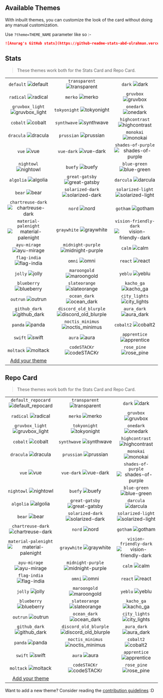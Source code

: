 ## Available Themes

<!-- DO NOT EDIT THIS FILE DIRECTLY -->

With inbuilt themes, you can customize the look of the card without doing any manual customization.

Use `?theme=THEME_NAME` parameter like so :-

```md
![Anurag's GitHub stats](https://github-readme-stats-abd-ulrahman.vercel.app/api?username=abd-ulrahman&theme=dark&show_icons=true)
```

## Stats

> These themes work both for the Stats Card and Repo Card.

| | | |
| :--: | :--: | :--: |
| `default` ![default][default] | `transparent` ![transparent][transparent] | `dark` ![dark][dark] |
| `radical` ![radical][radical] | `merko` ![merko][merko] | `gruvbox` ![gruvbox][gruvbox] |
| `gruvbox_light` ![gruvbox_light][gruvbox_light] | `tokyonight` ![tokyonight][tokyonight] | `onedark` ![onedark][onedark] |
| `cobalt` ![cobalt][cobalt] | `synthwave` ![synthwave][synthwave] | `highcontrast` ![highcontrast][highcontrast] |
| `dracula` ![dracula][dracula] | `prussian` ![prussian][prussian] | `monokai` ![monokai][monokai] |
| `vue` ![vue][vue] | `vue-dark` ![vue-dark][vue-dark] | `shades-of-purple` ![shades-of-purple][shades-of-purple] |
| `nightowl` ![nightowl][nightowl] | `buefy` ![buefy][buefy] | `blue-green` ![blue-green][blue-green] |
| `algolia` ![algolia][algolia] | `great-gatsby` ![great-gatsby][great-gatsby] | `darcula` ![darcula][darcula] |
| `bear` ![bear][bear] | `solarized-dark` ![solarized-dark][solarized-dark] | `solarized-light` ![solarized-light][solarized-light] |
| `chartreuse-dark` ![chartreuse-dark][chartreuse-dark] | `nord` ![nord][nord] | `gotham` ![gotham][gotham] |
| `material-palenight` ![material-palenight][material-palenight] | `graywhite` ![graywhite][graywhite] | `vision-friendly-dark` ![vision-friendly-dark][vision-friendly-dark] |
| `ayu-mirage` ![ayu-mirage][ayu-mirage] | `midnight-purple` ![midnight-purple][midnight-purple] | `calm` ![calm][calm] |
| `flag-india` ![flag-india][flag-india] | `omni` ![omni][omni] | `react` ![react][react] |
| `jolly` ![jolly][jolly] | `maroongold` ![maroongold][maroongold] | `yeblu` ![yeblu][yeblu] |
| `blueberry` ![blueberry][blueberry] | `slateorange` ![slateorange][slateorange] | `kacho_ga` ![kacho_ga][kacho_ga] |
| `outrun` ![outrun][outrun] | `ocean_dark` ![ocean_dark][ocean_dark] | `city_lights` ![city_lights][city_lights] |
| `github_dark` ![github_dark][github_dark] | `discord_old_blurple` ![discord_old_blurple][discord_old_blurple] | `aura_dark` ![aura_dark][aura_dark] |
| `panda` ![panda][panda] | `noctis_minimus` ![noctis_minimus][noctis_minimus] | `cobalt2` ![cobalt2][cobalt2] |
| `swift` ![swift][swift] | `aura` ![aura][aura] | `apprentice` ![apprentice][apprentice] |
| `moltack` ![moltack][moltack] | `codeSTACKr` ![codeSTACKr][codeSTACKr] | `rose_pine` ![rose_pine][rose_pine] |
| [Add your theme][add-theme] | | |

## Repo Card

> These themes work both for the Stats Card and Repo Card.

| | | |
| :--: | :--: | :--: |
| `default_repocard` ![default_repocard][default_repocard_repo] | `transparent` ![transparent][transparent_repo] | `dark` ![dark][dark_repo] |
| `radical` ![radical][radical_repo] | `merko` ![merko][merko_repo] | `gruvbox` ![gruvbox][gruvbox_repo] |
| `gruvbox_light` ![gruvbox_light][gruvbox_light_repo] | `tokyonight` ![tokyonight][tokyonight_repo] | `onedark` ![onedark][onedark_repo] |
| `cobalt` ![cobalt][cobalt_repo] | `synthwave` ![synthwave][synthwave_repo] | `highcontrast` ![highcontrast][highcontrast_repo] |
| `dracula` ![dracula][dracula_repo] | `prussian` ![prussian][prussian_repo] | `monokai` ![monokai][monokai_repo] |
| `vue` ![vue][vue_repo] | `vue-dark` ![vue-dark][vue-dark_repo] | `shades-of-purple` ![shades-of-purple][shades-of-purple_repo] |
| `nightowl` ![nightowl][nightowl_repo] | `buefy` ![buefy][buefy_repo] | `blue-green` ![blue-green][blue-green_repo] |
| `algolia` ![algolia][algolia_repo] | `great-gatsby` ![great-gatsby][great-gatsby_repo] | `darcula` ![darcula][darcula_repo] |
| `bear` ![bear][bear_repo] | `solarized-dark` ![solarized-dark][solarized-dark_repo] | `solarized-light` ![solarized-light][solarized-light_repo] |
| `chartreuse-dark` ![chartreuse-dark][chartreuse-dark_repo] | `nord` ![nord][nord_repo] | `gotham` ![gotham][gotham_repo] |
| `material-palenight` ![material-palenight][material-palenight_repo] | `graywhite` ![graywhite][graywhite_repo] | `vision-friendly-dark` ![vision-friendly-dark][vision-friendly-dark_repo] |
| `ayu-mirage` ![ayu-mirage][ayu-mirage_repo] | `midnight-purple` ![midnight-purple][midnight-purple_repo] | `calm` ![calm][calm_repo] |
| `flag-india` ![flag-india][flag-india_repo] | `omni` ![omni][omni_repo] | `react` ![react][react_repo] |
| `jolly` ![jolly][jolly_repo] | `maroongold` ![maroongold][maroongold_repo] | `yeblu` ![yeblu][yeblu_repo] |
| `blueberry` ![blueberry][blueberry_repo] | `slateorange` ![slateorange][slateorange_repo] | `kacho_ga` ![kacho_ga][kacho_ga_repo] |
| `outrun` ![outrun][outrun_repo] | `ocean_dark` ![ocean_dark][ocean_dark_repo] | `city_lights` ![city_lights][city_lights_repo] |
| `github_dark` ![github_dark][github_dark_repo] | `discord_old_blurple` ![discord_old_blurple][discord_old_blurple_repo] | `aura_dark` ![aura_dark][aura_dark_repo] |
| `panda` ![panda][panda_repo] | `noctis_minimus` ![noctis_minimus][noctis_minimus_repo] | `cobalt2` ![cobalt2][cobalt2_repo] |
| `swift` ![swift][swift_repo] | `aura` ![aura][aura_repo] | `apprentice` ![apprentice][apprentice_repo] |
| `moltack` ![moltack][moltack_repo] | `codeSTACKr` ![codeSTACKr][codeSTACKr_repo] | `rose_pine` ![rose_pine][rose_pine_repo] |
| [Add your theme][add-theme] | | |


[default]: https://github-readme-stats-abd-ulrahman.vercel.app/api?username=abd-ulrahman&show_icons=true&hide=contribs,prs&cache_seconds=86400&theme=default
[default_repocard]: https://github-readme-stats-abd-ulrahman.vercel.app/api?username=abd-ulrahman&show_icons=true&hide=contribs,prs&cache_seconds=86400&theme=default_repocard
[transparent]: https://github-readme-stats-abd-ulrahman.vercel.app/api?username=abd-ulrahman&show_icons=true&hide=contribs,prs&cache_seconds=86400&theme=transparent
[dark]: https://github-readme-stats-abd-ulrahman.vercel.app/api?username=abd-ulrahman&show_icons=true&hide=contribs,prs&cache_seconds=86400&theme=dark
[radical]: https://github-readme-stats-abd-ulrahman.vercel.app/api?username=abd-ulrahman&show_icons=true&hide=contribs,prs&cache_seconds=86400&theme=radical
[merko]: https://github-readme-stats-abd-ulrahman.vercel.app/api?username=abd-ulrahman&show_icons=true&hide=contribs,prs&cache_seconds=86400&theme=merko
[gruvbox]: https://github-readme-stats-abd-ulrahman.vercel.app/api?username=abd-ulrahman&show_icons=true&hide=contribs,prs&cache_seconds=86400&theme=gruvbox
[gruvbox_light]: https://github-readme-stats-abd-ulrahman.vercel.app/api?username=abd-ulrahman&show_icons=true&hide=contribs,prs&cache_seconds=86400&theme=gruvbox_light
[tokyonight]: https://github-readme-stats-abd-ulrahman.vercel.app/api?username=abd-ulrahman&show_icons=true&hide=contribs,prs&cache_seconds=86400&theme=tokyonight
[onedark]: https://github-readme-stats-abd-ulrahman.vercel.app/api?username=abd-ulrahman&show_icons=true&hide=contribs,prs&cache_seconds=86400&theme=onedark
[cobalt]: https://github-readme-stats-abd-ulrahman.vercel.app/api?username=abd-ulrahman&show_icons=true&hide=contribs,prs&cache_seconds=86400&theme=cobalt
[synthwave]: https://github-readme-stats-abd-ulrahman.vercel.app/api?username=abd-ulrahman&show_icons=true&hide=contribs,prs&cache_seconds=86400&theme=synthwave
[highcontrast]: https://github-readme-stats-abd-ulrahman.vercel.app/api?username=abd-ulrahman&show_icons=true&hide=contribs,prs&cache_seconds=86400&theme=highcontrast
[dracula]: https://github-readme-stats-abd-ulrahman.vercel.app/api?username=abd-ulrahman&show_icons=true&hide=contribs,prs&cache_seconds=86400&theme=dracula
[prussian]: https://github-readme-stats-abd-ulrahman.vercel.app/api?username=abd-ulrahman&show_icons=true&hide=contribs,prs&cache_seconds=86400&theme=prussian
[monokai]: https://github-readme-stats-abd-ulrahman.vercel.app/api?username=abd-ulrahman&show_icons=true&hide=contribs,prs&cache_seconds=86400&theme=monokai
[vue]: https://github-readme-stats-abd-ulrahman.vercel.app/api?username=abd-ulrahman&show_icons=true&hide=contribs,prs&cache_seconds=86400&theme=vue
[vue-dark]: https://github-readme-stats-abd-ulrahman.vercel.app/api?username=abd-ulrahman&show_icons=true&hide=contribs,prs&cache_seconds=86400&theme=vue-dark
[shades-of-purple]: https://github-readme-stats-abd-ulrahman.vercel.app/api?username=abd-ulrahman&show_icons=true&hide=contribs,prs&cache_seconds=86400&theme=shades-of-purple
[nightowl]: https://github-readme-stats-abd-ulrahman.vercel.app/api?username=abd-ulrahman&show_icons=true&hide=contribs,prs&cache_seconds=86400&theme=nightowl
[buefy]: https://github-readme-stats-abd-ulrahman.vercel.app/api?username=abd-ulrahman&show_icons=true&hide=contribs,prs&cache_seconds=86400&theme=buefy
[blue-green]: https://github-readme-stats-abd-ulrahman.vercel.app/api?username=abd-ulrahman&show_icons=true&hide=contribs,prs&cache_seconds=86400&theme=blue-green
[algolia]: https://github-readme-stats-abd-ulrahman.vercel.app/api?username=abd-ulrahman&show_icons=true&hide=contribs,prs&cache_seconds=86400&theme=algolia
[great-gatsby]: https://github-readme-stats-abd-ulrahman.vercel.app/api?username=abd-ulrahman&show_icons=true&hide=contribs,prs&cache_seconds=86400&theme=great-gatsby
[darcula]: https://github-readme-stats-abd-ulrahman.vercel.app/api?username=abd-ulrahman&show_icons=true&hide=contribs,prs&cache_seconds=86400&theme=darcula
[bear]: https://github-readme-stats-abd-ulrahman.vercel.app/api?username=abd-ulrahman&show_icons=true&hide=contribs,prs&cache_seconds=86400&theme=bear
[solarized-dark]: https://github-readme-stats-abd-ulrahman.vercel.app/api?username=abd-ulrahman&show_icons=true&hide=contribs,prs&cache_seconds=86400&theme=solarized-dark
[solarized-light]: https://github-readme-stats-abd-ulrahman.vercel.app/api?username=abd-ulrahman&show_icons=true&hide=contribs,prs&cache_seconds=86400&theme=solarized-light
[chartreuse-dark]: https://github-readme-stats-abd-ulrahman.vercel.app/api?username=abd-ulrahman&show_icons=true&hide=contribs,prs&cache_seconds=86400&theme=chartreuse-dark
[nord]: https://github-readme-stats-abd-ulrahman.vercel.app/api?username=abd-ulrahman&show_icons=true&hide=contribs,prs&cache_seconds=86400&theme=nord
[gotham]: https://github-readme-stats-abd-ulrahman.vercel.app/api?username=abd-ulrahman&show_icons=true&hide=contribs,prs&cache_seconds=86400&theme=gotham
[material-palenight]: https://github-readme-stats-abd-ulrahman.vercel.app/api?username=abd-ulrahman&show_icons=true&hide=contribs,prs&cache_seconds=86400&theme=material-palenight
[graywhite]: https://github-readme-stats-abd-ulrahman.vercel.app/api?username=abd-ulrahman&show_icons=true&hide=contribs,prs&cache_seconds=86400&theme=graywhite
[vision-friendly-dark]: https://github-readme-stats-abd-ulrahman.vercel.app/api?username=abd-ulrahman&show_icons=true&hide=contribs,prs&cache_seconds=86400&theme=vision-friendly-dark
[ayu-mirage]: https://github-readme-stats-abd-ulrahman.vercel.app/api?username=abd-ulrahman&show_icons=true&hide=contribs,prs&cache_seconds=86400&theme=ayu-mirage
[midnight-purple]: https://github-readme-stats-abd-ulrahman.vercel.app/api?username=abd-ulrahman&show_icons=true&hide=contribs,prs&cache_seconds=86400&theme=midnight-purple
[calm]: https://github-readme-stats-abd-ulrahman.vercel.app/api?username=abd-ulrahman&show_icons=true&hide=contribs,prs&cache_seconds=86400&theme=calm
[flag-india]: https://github-readme-stats-abd-ulrahman.vercel.app/api?username=abd-ulrahman&show_icons=true&hide=contribs,prs&cache_seconds=86400&theme=flag-india
[omni]: https://github-readme-stats-abd-ulrahman.vercel.app/api?username=abd-ulrahman&show_icons=true&hide=contribs,prs&cache_seconds=86400&theme=omni
[react]: https://github-readme-stats-abd-ulrahman.vercel.app/api?username=abd-ulrahman&show_icons=true&hide=contribs,prs&cache_seconds=86400&theme=react
[jolly]: https://github-readme-stats-abd-ulrahman.vercel.app/api?username=abd-ulrahman&show_icons=true&hide=contribs,prs&cache_seconds=86400&theme=jolly
[maroongold]: https://github-readme-stats-abd-ulrahman.vercel.app/api?username=abd-ulrahman&show_icons=true&hide=contribs,prs&cache_seconds=86400&theme=maroongold
[yeblu]: https://github-readme-stats-abd-ulrahman.vercel.app/api?username=abd-ulrahman&show_icons=true&hide=contribs,prs&cache_seconds=86400&theme=yeblu
[blueberry]: https://github-readme-stats-abd-ulrahman.vercel.app/api?username=abd-ulrahman&show_icons=true&hide=contribs,prs&cache_seconds=86400&theme=blueberry
[slateorange]: https://github-readme-stats-abd-ulrahman.vercel.app/api?username=abd-ulrahman&show_icons=true&hide=contribs,prs&cache_seconds=86400&theme=slateorange
[kacho_ga]: https://github-readme-stats-abd-ulrahman.vercel.app/api?username=abd-ulrahman&show_icons=true&hide=contribs,prs&cache_seconds=86400&theme=kacho_ga
[outrun]: https://github-readme-stats-abd-ulrahman.vercel.app/api?username=abd-ulrahman&show_icons=true&hide=contribs,prs&cache_seconds=86400&theme=outrun
[ocean_dark]: https://github-readme-stats-abd-ulrahman.vercel.app/api?username=abd-ulrahman&show_icons=true&hide=contribs,prs&cache_seconds=86400&theme=ocean_dark
[city_lights]: https://github-readme-stats-abd-ulrahman.vercel.app/api?username=abd-ulrahman&show_icons=true&hide=contribs,prs&cache_seconds=86400&theme=city_lights
[github_dark]: https://github-readme-stats-abd-ulrahman.vercel.app/api?username=abd-ulrahman&show_icons=true&hide=contribs,prs&cache_seconds=86400&theme=github_dark
[discord_old_blurple]: https://github-readme-stats-abd-ulrahman.vercel.app/api?username=abd-ulrahman&show_icons=true&hide=contribs,prs&cache_seconds=86400&theme=discord_old_blurple
[aura_dark]: https://github-readme-stats-abd-ulrahman.vercel.app/api?username=abd-ulrahman&show_icons=true&hide=contribs,prs&cache_seconds=86400&theme=aura_dark
[panda]: https://github-readme-stats-abd-ulrahman.vercel.app/api?username=abd-ulrahman&show_icons=true&hide=contribs,prs&cache_seconds=86400&theme=panda
[noctis_minimus]: https://github-readme-stats-abd-ulrahman.vercel.app/api?username=abd-ulrahman&show_icons=true&hide=contribs,prs&cache_seconds=86400&theme=noctis_minimus
[cobalt2]: https://github-readme-stats-abd-ulrahman.vercel.app/api?username=abd-ulrahman&show_icons=true&hide=contribs,prs&cache_seconds=86400&theme=cobalt2
[swift]: https://github-readme-stats-abd-ulrahman.vercel.app/api?username=abd-ulrahman&show_icons=true&hide=contribs,prs&cache_seconds=86400&theme=swift
[aura]: https://github-readme-stats-abd-ulrahman.vercel.app/api?username=abd-ulrahman&show_icons=true&hide=contribs,prs&cache_seconds=86400&theme=aura
[apprentice]: https://github-readme-stats-abd-ulrahman.vercel.app/api?username=abd-ulrahman&show_icons=true&hide=contribs,prs&cache_seconds=86400&theme=apprentice
[moltack]: https://github-readme-stats-abd-ulrahman.vercel.app/api?username=abd-ulrahman&show_icons=true&hide=contribs,prs&cache_seconds=86400&theme=moltack
[codeSTACKr]: https://github-readme-stats-abd-ulrahman.vercel.app/api?username=abd-ulrahman&show_icons=true&hide=contribs,prs&cache_seconds=86400&theme=codeSTACKr
[rose_pine]: https://github-readme-stats-abd-ulrahman.vercel.app/api?username=abd-ulrahman&show_icons=true&hide=contribs,prs&cache_seconds=86400&theme=rose_pine


[default_repo]: https://github-readme-stats-abd-ulrahman.vercel.app/api/pin/?username=abd-ulrahman&repo=github-readme-stats&cache_seconds=86400&theme=default
[default_repocard_repo]: https://github-readme-stats-abd-ulrahman.vercel.app/api/pin/?username=abd-ulrahman&repo=github-readme-stats&cache_seconds=86400&theme=default_repocard
[transparent_repo]: https://github-readme-stats-abd-ulrahman.vercel.app/api/pin/?username=abd-ulrahman&repo=github-readme-stats&cache_seconds=86400&theme=transparent
[dark_repo]: https://github-readme-stats-abd-ulrahman.vercel.app/api/pin/?username=abd-ulrahman&repo=github-readme-stats&cache_seconds=86400&theme=dark
[radical_repo]: https://github-readme-stats-abd-ulrahman.vercel.app/api/pin/?username=abd-ulrahman&repo=github-readme-stats&cache_seconds=86400&theme=radical
[merko_repo]: https://github-readme-stats-abd-ulrahman.vercel.app/api/pin/?username=abd-ulrahman&repo=github-readme-stats&cache_seconds=86400&theme=merko
[gruvbox_repo]: https://github-readme-stats-abd-ulrahman.vercel.app/api/pin/?username=abd-ulrahman&repo=github-readme-stats&cache_seconds=86400&theme=gruvbox
[gruvbox_light_repo]: https://github-readme-stats-abd-ulrahman.vercel.app/api/pin/?username=abd-ulrahman&repo=github-readme-stats&cache_seconds=86400&theme=gruvbox_light
[tokyonight_repo]: https://github-readme-stats-abd-ulrahman.vercel.app/api/pin/?username=abd-ulrahman&repo=github-readme-stats&cache_seconds=86400&theme=tokyonight
[onedark_repo]: https://github-readme-stats-abd-ulrahman.vercel.app/api/pin/?username=abd-ulrahman&repo=github-readme-stats&cache_seconds=86400&theme=onedark
[cobalt_repo]: https://github-readme-stats-abd-ulrahman.vercel.app/api/pin/?username=abd-ulrahman&repo=github-readme-stats&cache_seconds=86400&theme=cobalt
[synthwave_repo]: https://github-readme-stats-abd-ulrahman.vercel.app/api/pin/?username=abd-ulrahman&repo=github-readme-stats&cache_seconds=86400&theme=synthwave
[highcontrast_repo]: https://github-readme-stats-abd-ulrahman.vercel.app/api/pin/?username=abd-ulrahman&repo=github-readme-stats&cache_seconds=86400&theme=highcontrast
[dracula_repo]: https://github-readme-stats-abd-ulrahman.vercel.app/api/pin/?username=abd-ulrahman&repo=github-readme-stats&cache_seconds=86400&theme=dracula
[prussian_repo]: https://github-readme-stats-abd-ulrahman.vercel.app/api/pin/?username=abd-ulrahman&repo=github-readme-stats&cache_seconds=86400&theme=prussian
[monokai_repo]: https://github-readme-stats-abd-ulrahman.vercel.app/api/pin/?username=abd-ulrahman&repo=github-readme-stats&cache_seconds=86400&theme=monokai
[vue_repo]: https://github-readme-stats-abd-ulrahman.vercel.app/api/pin/?username=abd-ulrahman&repo=github-readme-stats&cache_seconds=86400&theme=vue
[vue-dark_repo]: https://github-readme-stats-abd-ulrahman.vercel.app/api/pin/?username=abd-ulrahman&repo=github-readme-stats&cache_seconds=86400&theme=vue-dark
[shades-of-purple_repo]: https://github-readme-stats-abd-ulrahman.vercel.app/api/pin/?username=abd-ulrahman&repo=github-readme-stats&cache_seconds=86400&theme=shades-of-purple
[nightowl_repo]: https://github-readme-stats-abd-ulrahman.vercel.app/api/pin/?username=abd-ulrahman&repo=github-readme-stats&cache_seconds=86400&theme=nightowl
[buefy_repo]: https://github-readme-stats-abd-ulrahman.vercel.app/api/pin/?username=abd-ulrahman&repo=github-readme-stats&cache_seconds=86400&theme=buefy
[blue-green_repo]: https://github-readme-stats-abd-ulrahman.vercel.app/api/pin/?username=abd-ulrahman&repo=github-readme-stats&cache_seconds=86400&theme=blue-green
[algolia_repo]: https://github-readme-stats-abd-ulrahman.vercel.app/api/pin/?username=abd-ulrahman&repo=github-readme-stats&cache_seconds=86400&theme=algolia
[great-gatsby_repo]: https://github-readme-stats-abd-ulrahman.vercel.app/api/pin/?username=abd-ulrahman&repo=github-readme-stats&cache_seconds=86400&theme=great-gatsby
[darcula_repo]: https://github-readme-stats-abd-ulrahman.vercel.app/api/pin/?username=abd-ulrahman&repo=github-readme-stats&cache_seconds=86400&theme=darcula
[bear_repo]: https://github-readme-stats-abd-ulrahman.vercel.app/api/pin/?username=abd-ulrahman&repo=github-readme-stats&cache_seconds=86400&theme=bear
[solarized-dark_repo]: https://github-readme-stats-abd-ulrahman.vercel.app/api/pin/?username=abd-ulrahman&repo=github-readme-stats&cache_seconds=86400&theme=solarized-dark
[solarized-light_repo]: https://github-readme-stats-abd-ulrahman.vercel.app/api/pin/?username=abd-ulrahman&repo=github-readme-stats&cache_seconds=86400&theme=solarized-light
[chartreuse-dark_repo]: https://github-readme-stats-abd-ulrahman.vercel.app/api/pin/?username=abd-ulrahman&repo=github-readme-stats&cache_seconds=86400&theme=chartreuse-dark
[nord_repo]: https://github-readme-stats-abd-ulrahman.vercel.app/api/pin/?username=abd-ulrahman&repo=github-readme-stats&cache_seconds=86400&theme=nord
[gotham_repo]: https://github-readme-stats-abd-ulrahman.vercel.app/api/pin/?username=abd-ulrahman&repo=github-readme-stats&cache_seconds=86400&theme=gotham
[material-palenight_repo]: https://github-readme-stats-abd-ulrahman.vercel.app/api/pin/?username=abd-ulrahman&repo=github-readme-stats&cache_seconds=86400&theme=material-palenight
[graywhite_repo]: https://github-readme-stats-abd-ulrahman.vercel.app/api/pin/?username=abd-ulrahman&repo=github-readme-stats&cache_seconds=86400&theme=graywhite
[vision-friendly-dark_repo]: https://github-readme-stats-abd-ulrahman.vercel.app/api/pin/?username=abd-ulrahman&repo=github-readme-stats&cache_seconds=86400&theme=vision-friendly-dark
[ayu-mirage_repo]: https://github-readme-stats-abd-ulrahman.vercel.app/api/pin/?username=abd-ulrahman&repo=github-readme-stats&cache_seconds=86400&theme=ayu-mirage
[midnight-purple_repo]: https://github-readme-stats-abd-ulrahman.vercel.app/api/pin/?username=abd-ulrahman&repo=github-readme-stats&cache_seconds=86400&theme=midnight-purple
[calm_repo]: https://github-readme-stats-abd-ulrahman.vercel.app/api/pin/?username=abd-ulrahman&repo=github-readme-stats&cache_seconds=86400&theme=calm
[flag-india_repo]: https://github-readme-stats-abd-ulrahman.vercel.app/api/pin/?username=abd-ulrahman&repo=github-readme-stats&cache_seconds=86400&theme=flag-india
[omni_repo]: https://github-readme-stats-abd-ulrahman.vercel.app/api/pin/?username=abd-ulrahman&repo=github-readme-stats&cache_seconds=86400&theme=omni
[react_repo]: https://github-readme-stats-abd-ulrahman.vercel.app/api/pin/?username=abd-ulrahman&repo=github-readme-stats&cache_seconds=86400&theme=react
[jolly_repo]: https://github-readme-stats-abd-ulrahman.vercel.app/api/pin/?username=abd-ulrahman&repo=github-readme-stats&cache_seconds=86400&theme=jolly
[maroongold_repo]: https://github-readme-stats-abd-ulrahman.vercel.app/api/pin/?username=abd-ulrahman&repo=github-readme-stats&cache_seconds=86400&theme=maroongold
[yeblu_repo]: https://github-readme-stats-abd-ulrahman.vercel.app/api/pin/?username=abd-ulrahman&repo=github-readme-stats&cache_seconds=86400&theme=yeblu
[blueberry_repo]: https://github-readme-stats-abd-ulrahman.vercel.app/api/pin/?username=abd-ulrahman&repo=github-readme-stats&cache_seconds=86400&theme=blueberry
[slateorange_repo]: https://github-readme-stats-abd-ulrahman.vercel.app/api/pin/?username=abd-ulrahman&repo=github-readme-stats&cache_seconds=86400&theme=slateorange
[kacho_ga_repo]: https://github-readme-stats-abd-ulrahman.vercel.app/api/pin/?username=abd-ulrahman&repo=github-readme-stats&cache_seconds=86400&theme=kacho_ga
[outrun_repo]: https://github-readme-stats-abd-ulrahman.vercel.app/api/pin/?username=abd-ulrahman&repo=github-readme-stats&cache_seconds=86400&theme=outrun
[ocean_dark_repo]: https://github-readme-stats-abd-ulrahman.vercel.app/api/pin/?username=abd-ulrahman&repo=github-readme-stats&cache_seconds=86400&theme=ocean_dark
[city_lights_repo]: https://github-readme-stats-abd-ulrahman.vercel.app/api/pin/?username=abd-ulrahman&repo=github-readme-stats&cache_seconds=86400&theme=city_lights
[github_dark_repo]: https://github-readme-stats-abd-ulrahman.vercel.app/api/pin/?username=abd-ulrahman&repo=github-readme-stats&cache_seconds=86400&theme=github_dark
[discord_old_blurple_repo]: https://github-readme-stats-abd-ulrahman.vercel.app/api/pin/?username=abd-ulrahman&repo=github-readme-stats&cache_seconds=86400&theme=discord_old_blurple
[aura_dark_repo]: https://github-readme-stats-abd-ulrahman.vercel.app/api/pin/?username=abd-ulrahman&repo=github-readme-stats&cache_seconds=86400&theme=aura_dark
[panda_repo]: https://github-readme-stats-abd-ulrahman.vercel.app/api/pin/?username=abd-ulrahman&repo=github-readme-stats&cache_seconds=86400&theme=panda
[noctis_minimus_repo]: https://github-readme-stats-abd-ulrahman.vercel.app/api/pin/?username=abd-ulrahman&repo=github-readme-stats&cache_seconds=86400&theme=noctis_minimus
[cobalt2_repo]: https://github-readme-stats-abd-ulrahman.vercel.app/api/pin/?username=abd-ulrahman&repo=github-readme-stats&cache_seconds=86400&theme=cobalt2
[swift_repo]: https://github-readme-stats-abd-ulrahman.vercel.app/api/pin/?username=abd-ulrahman&repo=github-readme-stats&cache_seconds=86400&theme=swift
[aura_repo]: https://github-readme-stats-abd-ulrahman.vercel.app/api/pin/?username=abd-ulrahman&repo=github-readme-stats&cache_seconds=86400&theme=aura
[apprentice_repo]: https://github-readme-stats-abd-ulrahman.vercel.app/api/pin/?username=abd-ulrahman&repo=github-readme-stats&cache_seconds=86400&theme=apprentice
[moltack_repo]: https://github-readme-stats-abd-ulrahman.vercel.app/api/pin/?username=abd-ulrahman&repo=github-readme-stats&cache_seconds=86400&theme=moltack
[codeSTACKr_repo]: https://github-readme-stats-abd-ulrahman.vercel.app/api/pin/?username=abd-ulrahman&repo=github-readme-stats&cache_seconds=86400&theme=codeSTACKr
[rose_pine_repo]: https://github-readme-stats-abd-ulrahman.vercel.app/api/pin/?username=abd-ulrahman&repo=github-readme-stats&cache_seconds=86400&theme=rose_pine


[add-theme]: https://github.com/abd-ulrahman/github-readme-stats/edit/main/themes/index.js

Want to add a new theme? Consider reading the [contribution guidelines](../CONTRIBUTING.md#themes-contribution) :D
